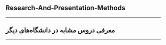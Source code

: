 ## Research-And-Presentation-Methods
--------------

## معرفی دروس مشابه در دانشگاه‌های دیگر

--------------
